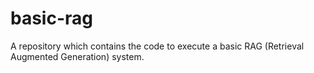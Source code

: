 # basic-rag
A repository which contains the code to execute a basic RAG (Retrieval Augmented Generation) system.
